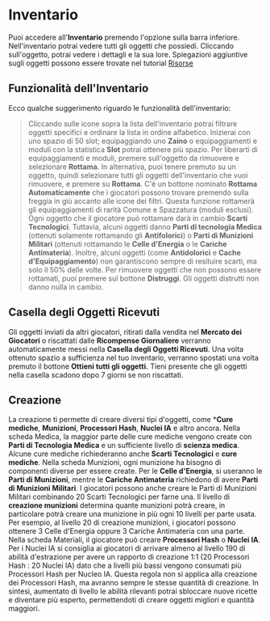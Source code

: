 # Inventario
Puoi accedere all'**Inventario** premendo l'opzione sulla barra inferiore. Nell'inventario potrai vedere tutti gli oggetti che possiedi. Cliccando sull'oggetto, potrai vedere i dettagli e la sua lore. Spiegazioni aggiuntive sugli oggetti possono essere trovate nel tutorial [Risorse](https://cybercodeonline.com/markdown?path=tutorial%2Fresources.md)

## Funzionalità dell'Inventario
Ecco qualche suggerimento riguardo le funzionalità dell'inventario:
> Cliccando sulle icone sopra la lista dell'inventario potrai filtrare oggetti specifici e ordinare la lista in ordine alfabetico.
> Inizierai con uno spazio di 50 slot; equipaggiando uno **Zaino** o equipaggiamenti e moduli con la statistica **Slot** potrai ottenere più spazio.
> Per liberarti di equipaggiamenti e moduli, premere sull'oggetto da rimuovere e selezionare **Rottama**. In alternativa, puoi tenere premuto su un oggetto, quindi selezionare tutti gli oggetti dell'inventario che vuoi rimuovere, e premere su **Rottama**. 
> C'è un bottone nominato **Rottama Automaticamente** che i giocatori possono trovare premendo sulla freggia in giù accanto alle icone dei filtri. Questa funzione rottamerà gli equipaggiamenti di rarità Comune e Spazzatura (moduli esclusi).
> Ogni oggetto che il giocatore può rottamare darà in cambio **Scarti Tecnologici**. Tuttavia, alcuni oggetti danno **Parti di tecnologia Medica** (ottenuti solamente rottamando gli **Antifolorici**) o **Parti di Munizioni Militari** (ottenuti rottamando le **Celle d'Energia** o le **Cariche Antimateria**). Inoltre, alcuni oggetti (come **Antidolorici** e **Cache d'Equipaggiamento**) non garantiscono sempre di resituire scarti, ma solo il 50% delle volte.
> Per rimuovere oggetti che non possono essere rottamati, puoi premere sul bottone **Distruggi**. Gli oggetti distrutti non danno nulla in cambio.

## Casella degli Oggetti Ricevuti
Gli oggetti inviati da altri giocatori, ritirati dalla vendita nel **Mercato dei Giocatori** o riscattati dalle **Ricompense Giornaliere** verranno automaticamente messi nella  **Casella degli Oggetti Ricevuti**. Una volta ottenuto spazio a sufficienza nel tuo inventario, verranno spostati una volta premuto il bottone **Ottieni tutti gli oggetti.** Tieni presente che gli oggetti nella casella scadono dopo 7 giorni se non riscattati.

## Creazione
La creazione ti permette di creare diversi tipi d'oggetti, come ***Cure mediche**, **Munizioni**, **Processori Hash**, **Nuclei IA** e altro ancora. Nella scheda Medica, la maggior parte delle cure mediche vengono create con **Parti di Tecnologia Medica** e un sufficiente livello di **scienza medica**.  Alcune cure mediche richiederanno anche **Scarti Tecnologici** e **cure mediche**. Nella scheda Munizioni, ogni munizione ha bisogno di componenti diverse per essere create. Per le **Celle d'Energia**, si useranno le **Parti di Munizioni**, mentre le **Cariche Antimateria** richiedono di avere **Parti di Munizioni Militari**. I giocatori possono anche creare le Parti di Munizioni Militari combinando 20 Scarti Tecnologici per farne una. Il livello di **creazione munizioni** determina quante munizioni potrà creare, in particolare potrà creare una munizione in più ogni 10 livelli per parte usata. Per esempio, al livello 20 di creazione munizioni, i giocatori possono ottenere 3 Celle d'Energia oppure 3 Cariche Antimateria con una parte. Nella scheda Materiali, il giocatore può creare **Processori Hash** o **Nuclei IA**. Per i Nuclei IA si consiglia ai giocatori di arrivare almeno al livello 190 di abilità d'estrazione per avere un rapporto di creazione 1:1 (20 Processori Hash : 20 Nuclei IA) dato che a livelli più bassi vengono consumati più Processori Hash per Nucleo IA. Questa regola non si applica alla creazione dei Processori Hash, ma avranno sempre le stesse quantità di creazione. In sintesi, aumentato di livello le abilità rilevanti potrai sbloccare nuove ricette e diventare più esperto, permettendoti di creare oggetti migliori e quantità maggiori.
